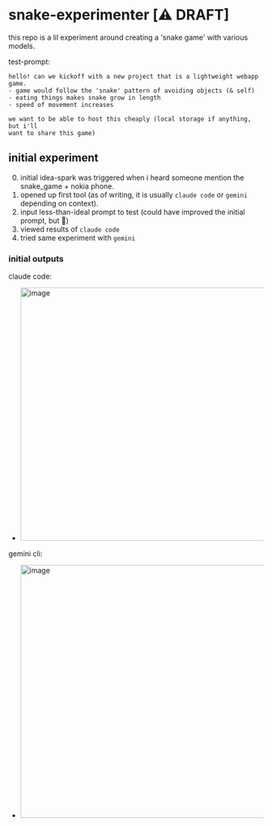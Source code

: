 # snake-experimenter [⚠️ DRAFT]

this repo is a lil experiment around creating a 'snake game' with various models.

test-prompt:
```
hello! can we kickoff with a new project that is a lightweight webapp game.
- game would follow the 'snake' pattern of avoiding objects (& self)
- eating things makes snake grow in length
- speed of movement increases
  
we want to be able to host this cheaply (local storage if anything, but i'll
want to share this game)
```

## initial experiment

0. initial idea-spark was triggered when i heard someone mention the snake_game + nokia phone.
1. opened up first tool (as of writing, it is usually `claude code` or `gemini` depending on context).
2. input less-than-ideal prompt to test (could have improved the initial prompt, but 🤷)
3. viewed results of `claude code`
4. tried same experiment with `gemini`

### initial outputs

claude code:
- <img width="500" height="auto" alt="image" src="https://github.com/user-attachments/assets/497dfa26-ffcb-411e-8fe4-f5abcce1c289" />

gemini cli:
- <img width="500" height="auto" alt="image" src="https://github.com/user-attachments/assets/4759b7a7-69f9-44db-9a44-fff5ba8a4d5e" />
